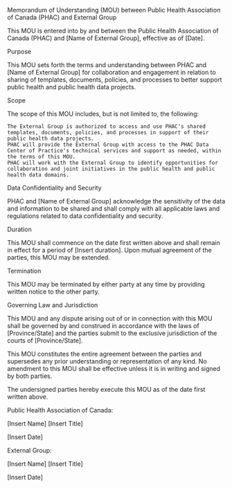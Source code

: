 Memorandum of Understanding (MOU) between Public Health Association of Canada (PHAC) and External Group

This MOU is entered into by and between the Public Health Association of Canada (PHAC) and [Name of External Group], effective as of [Date].

Purpose

This MOU sets forth the terms and understanding between PHAC and [Name of External Group] for collaboration and engagement in relation to sharing of templates, documents, policies, and processes to better support public health and public health data projects.

Scope

The scope of this MOU includes, but is not limited to, the following:

    The External Group is authorized to access and use PHAC's shared templates, documents, policies, and processes in support of their public health data projects.
    PHAC will provide the External Group with access to the PHAC Data Center of Practice's technical services and support as needed, within the terms of this MOU.
    PHAC will work with the External Group to identify opportunities for collaboration and joint initiatives in the public health and public health data domains.

Data Confidentiality and Security

PHAC and [Name of External Group] acknowledge the sensitivity of the data and information to be shared and shall comply with all applicable laws and regulations related to data confidentiality and security.

Duration

This MOU shall commence on the date first written above and shall remain in effect for a period of [Insert duration]. Upon mutual agreement of the parties, this MOU may be extended.

Termination

This MOU may be terminated by either party at any time by providing written notice to the other party.

Governing Law and Jurisdiction

This MOU and any dispute arising out of or in connection with this MOU shall be governed by and construed in accordance with the laws of [Province/State] and the parties submit to the exclusive jurisdiction of the courts of [Province/State].

This MOU constitutes the entire agreement between the parties and supersedes any prior understanding or representation of any kind. No amendment to this MOU shall be effective unless it is in writing and signed by both parties.

The undersigned parties hereby execute this MOU as of the date first written above.

Public Health Association of Canada:

[Insert Name]
[Insert Title]

[Insert Date]

External Group:

[Insert Name]
[Insert Title]

[Insert Date]
